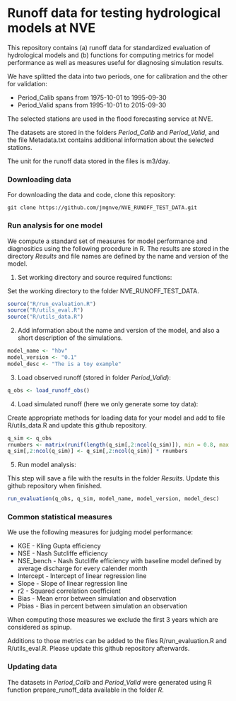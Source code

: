 Runoff data for testing hydrological models at NVE
==================================================

This repository contains (a) runoff data for standardized evaluation of hydrological models and (b) functions for computing metrics for model performance as well as measures useful for diagnosing simulation results.

We have splitted the data into two periods, one for calibration and the other for validation:

* Period_Calib spans from 1975-10-01 to 1995-09-30
* Period_Valid spans from 1995-10-01 to 2015-09-30

The selected stations are used in the flood forecasting service at NVE.

The datasets are stored in the folders *Period_Calib* and *Period_Valid*, and the file Metadata.txt contains additional information about the selected stations.

The unit for the runoff data stored in the files is m3/day.

### Downloading data

For downloading the data and code, clone this repository:

`git clone https://github.com/jmgnve/NVE_RUNOFF_TEST_DATA.git`

### Run analysis for one model

We compute a standard set of measures for model performance and diagnositics using the following procedure in R. The results are stored in the directory *Results* and file names are defined by the name and version of the model.

1) Set working directory and source required functions:

Set the working directory to the folder NVE_RUNOFF_TEST_DATA.

```R
source("R/run_evaluation.R")
source("R/utils_eval.R")
source("R/utils_data.R")
```

2) Add information about the name and version of the model, and also a short description of the simulations.

```R
model_name <- "hbv"
model_version <- "0.1"
model_desc <- "The is a toy example"
```

3) Load observed runoff (stored in folder *Period_Valid*):

```R
q_obs <- load_runoff_obs()
```

4) Load simulated runoff (here we only generate some toy data):

Create appropriate methods for loading data for your model and add to file R/utils_data.R and update this github repository.

```R
q_sim <- q_obs
rnumbers <- matrix(runif(length(q_sim[,2:ncol(q_sim)]), min = 0.8, max = 1.2), nrow(q_sim), ncol(q_sim)-1)
q_sim[,2:ncol(q_sim)] <- q_sim[,2:ncol(q_sim)] * rnumbers
```

5) Run model analysis:

This step will save a file with the results in the folder *Results*. Update this github repository when finished.

```R
run_evaluation(q_obs, q_sim, model_name, model_version, model_desc)
```

### Common statistical measures

We use the following measures for judging model performance:

* KGE - Kling Gupta efficiency
* NSE - Nash Sutcliffe efficiency
* NSE_bench - Nash Sutcliffe efficiency with baseline model defined by average discharge for every calender month
* Intercept - Intercept of linear regression line
* Slope - Slope of linear regression line
* r2 - Squared correlation coefficient
* Bias - Mean error between simulation and observation
* Pbias - Bias in percent between simulation an observation

When computing those measures we exclude the first 3 years which are considered as spinup.

Additions to those metrics can be added to the files R/run_evaluation.R and R/utils_eval.R. Please update this github repository afterwards.

### Updating data

The datasets in *Period_Calib* and *Period_Valid* were generated using R function prepare_runoff_data available in the folder *R*.
